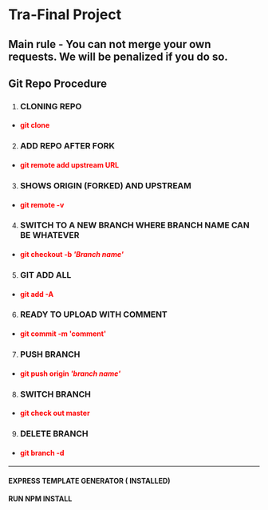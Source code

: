 # Tra-Final Project

## <span style="color:redS"> <strong> Main rule - You can not merge your own requests. We will be penalized if you do so.</strong> </span>

## Git Repo Procedure

1. ### CLONING REPO
 * ####  <span style="color:red"> git clone </span>

2. ### ADD REPO AFTER FORK
  * #### <span style="color:red"> git remote add upstream URL </span>

3. ### SHOWS ORIGIN (FORKED) AND UPSTREAM
  * #### <span style="color:red"> git remote -v </span>

4. ### SWITCH TO A NEW BRANCH WHERE BRANCH NAME CAN BE WHATEVER
  * #### <span style="color:red"> git checkout -b <em>'Branch name'</em> </span>

5. ### GIT ADD ALL
  * #### <span style="color:red"> git add -A </span>

6. ### READY TO UPLOAD WITH COMMENT
  * #### <span style="color:red"> git commit -m 'comment' </span>

7. ### PUSH BRANCH
  * #### <span style="color:red"> git push origin <em>'branch name' </em> </span>

8. ### SWITCH BRANCH
  * #### <span style="color:red"> git check out master </span>

9. ### DELETE BRANCH
  * #### <span style="color:red"> git branch -d </span>


-----------------------

#### EXPRESS TEMPLATE GENERATOR ( INSTALLED)

#### RUN NPM INSTALL
